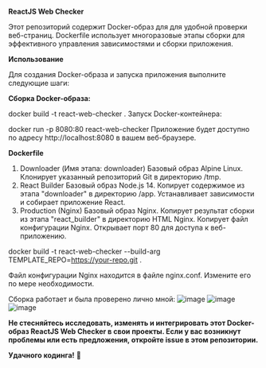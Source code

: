 **ReactJS Web Checker**

Этот репозиторий содержит Docker-образ для для удобной проверки веб-страниц. Dockerfile использует многоразовые этапы сборки для эффективного управления зависимостями и сборки приложения.

**Использование**

Для создания Docker-образа и запуска приложения выполните следующие шаги:

**Сборка Docker-образа:**

docker build -t react-web-checker .
Запуск Docker-контейнера:

docker run -p 8080:80 react-web-checker
Приложение будет доступно по адресу http://localhost:8080 в вашем веб-браузере.

**Dockerfile**

1. Downloader (Имя этапа: downloader)
Базовый образ Alpine Linux.
Клонирует указанный репозиторий Git в директорию /tmp.
2. React Builder
Базовый образ Node.js 14.
Копирует содержимое из этапа "downloader" в директорию /app.
Устанавливает зависимости и собирает приложение React.
3. Production (Nginx)
Базовый образ Nginx.
Копирует результат сборки из этапа "react_builder" в директорию HTML Nginx.
Копирует файл конфигурации Nginx.
Открывает порт 80 для доступа к веб-приложению.

docker build -t react-web-checker --build-arg TEMPLATE_REPO=https://your-repo.git .

Файл конфигурации Nginx находится в файле nginx.conf. Измените его по мере необходимости.

Сборка работает и была проверено лично мной:
![image](https://github.com/mihoikl/reactjswebchecker/assets/20790438/b943054d-3376-4b16-8adf-cd153937c2bd)
![image](https://github.com/mihoikl/reactjswebchecker/assets/20790438/454234f9-74a0-4165-898d-e6e79a546538)
![image](https://github.com/mihoikl/reactjswebchecker/assets/20790438/2bb0afe2-2b36-43f9-b612-30b31673c4d6)


**Не стесняйтесь исследовать, изменять и интегрировать этот Docker-образ ReactJS Web Checker в свои проекты. Если у вас возникнут проблемы или есть предложения, откройте issue в этом репозитории.**

**Удачного кодинга!** 🚀 
